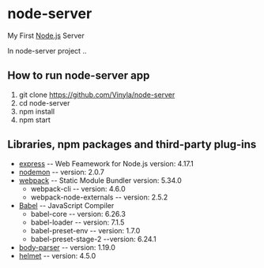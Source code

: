 # node-server
My First [Node.js](https://github.com/nodejs/node) Server

In node-server project ..

## How to run node-server app

1. git clone https://github.com/Vinyla/node-server
2. cd node-server
3. npm install
4. npm start

## Libraries, npm packages and third-party plug-ins
* [express](http://expressjs.com/) -- Web Feamework for Node.js version: 4.17.1
* [nodemon](https://nodemon.io/) -- version: 2.0.7
* [webpack](https://webpack.js.org/) -- Static Module Bundler version: 5.34.0
  - webpack-cli -- version: 4.6.0
  - webpack-node-externals -- version: 2.5.2
* [Babel](https://babeljs.io/docs/en/) -- JavaScript Compiler
  - babel-core -- version: 6.26.3
  - babel-loader -- version: 7.1.5
  - babel-preset-env -- version: 1.7.0
  - babel-preset-stage-2 --version: 6.24.1
* [body-parser](https://www.npmjs.com/package/body-parser) -- version: 1.19.0
* [helmet](https://www.npmjs.com/package/helmet) -- version: 4.5.0
